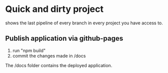 # Quick and dirty project

shows the last pipeline of every branch in every project you have access to.

## Publish application via github-pages

1. run "npm build"
2. commit the changes made in /docs

The /docs folder contains the deployed application.
